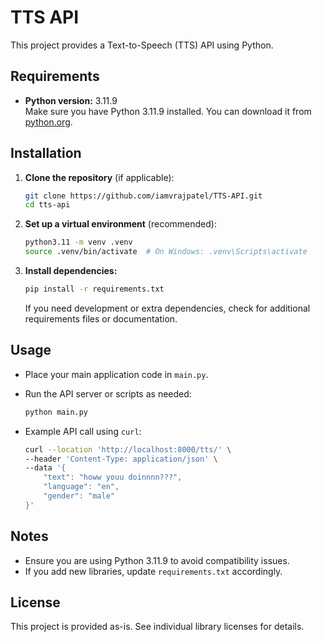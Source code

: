 # TTS API

This project provides a Text-to-Speech (TTS) API using Python.

## Requirements

- **Python version:** 3.11.9  
  Make sure you have Python 3.11.9 installed. You can download it from [python.org](https://www.python.org/downloads/release/python-3119/).

## Installation

1. **Clone the repository** (if applicable):

   ```sh
   git clone https://github.com/iamvrajpatel/TTS-API.git
   cd tts-api
   ```

2. **Set up a virtual environment** (recommended):

   ```sh
   python3.11 -m venv .venv
   source .venv/bin/activate  # On Windows: .venv\Scripts\activate
   ```

3. **Install dependencies:**

   ```sh
   pip install -r requirements.txt
   ```

   If you need development or extra dependencies, check for additional requirements files or documentation.

## Usage

- Place your main application code in `main.py`.
- Run the API server or scripts as needed:

   ```sh
   python main.py
   ```

- Example API call using `curl`:

   ```sh
   curl --location 'http://localhost:8000/tts/' \
   --header 'Content-Type: application/json' \
   --data '{
       "text": "howw youu doinnnn???",
       "language": "en",
       "gender": "male"
   }'
   ```

## Notes

- Ensure you are using Python 3.11.9 to avoid compatibility issues.
- If you add new libraries, update `requirements.txt` accordingly.

## License

This project is provided as-is. See individual library licenses for details.

